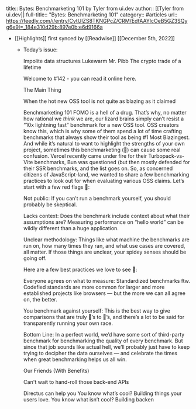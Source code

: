 title:: Bytes: Benchmarketing 101 by Tyler from ui.dev
author:: [[Tyler from ui.dev]]
full-title:: "Bytes: Benchmarketing 101"
category:: #articles
url:: https://feedly.com/i/entry/CvtUlZS8TKNGPcZ/CRM/EdfAAYlcOeB5GZ3SQyg6e9I=_184e310d29b:897e0b:e6d9166a

- [[Highlights]] first synced by [[Readwise]] [[December 5th, 2022]]
	- Today’s issue:
	  
	  Impolite data structures
	  Lukewarm Mr. Pibb
	  The crypto trade of a lifetime
	  
	  Welcome to #142 - you can read it online here.
	  
	  
	  The Main Thing
	  
	  
	  When the hot new OSS tool is not quite as blazing as it claimed 
	  
	  Benchmarketing 101
	  FOMO is a hell of a drug. That’s why, no matter how rational we *think* we are, our lizard brains simply can’t resist a “10x lightning fast” benchmark for a new OSS tool.
	  OSS creators know this, which is why some of them spend a lot of time crafting benchmarks that always show their tool as being #1 Most Blazingest. And while it’s natural to want to highlight the strengths of your own project, sometimes this benchmarketing (🥁) can cause some real confusion.
	  Vercel recently came under fire for their Turbopack-vs-Vite benchmarks, Bun was questioned (but then mostly defended for their SSR benchmarks, and the list goes on. So, as concerned citizens of JavaScript-land, we wanted to share a few benchmarking practices to look out for when evaluating various OSS claims.
	  Let’s start with a few red flags 🚩:
	  
	  
	  Not public: If you can’t run a benchmark yourself, you should probably be skeptical.
	  
	  
	  Lacks context: Does the benchmark include context about what their assumptions are? Measuring performance on “hello world” can be wildly different than a huge application.
	  
	  
	  Unclear methodology: Things like what machine the benchmarks are run on, how many times they ran, and what use cases are covered, all matter. If those things are unclear, your spidey senses should be going off.
	  
	  
	  Here are a few best practices we love to see 🤩:
	  
	  
	  Everyone agrees on what to measure: Standardized benchmarks ftw. Codefied standards are more common for larger and more established projects like browsers — but the more we can all agree on, the better.
	  
	  
	  You benchmark against yourself: This is the best way to give comparisons that are truly 🍎’s to 🍎’s, and there’s a lot to be said for transparently running your own race.
	  
	  
	  Bottom Line: In a perfect world, we’d have some sort of third-party benchmark for benchmarking the quality of every benchmark. But since that job sounds like actual hell, we’ll probably just have to keep trying to decipher the data ourselves — and celebrate the times when great benchmarking helps us all win.
	        
	  
	  
	  
	  Our Friends (With Benefits)
	  
	  
	  Can't wait to hand-roll those back-end APIs 
	  
	  
	  Directus can help you
	  You know what’s cool? Building things your users love. You know what isn’t cool? Building backen